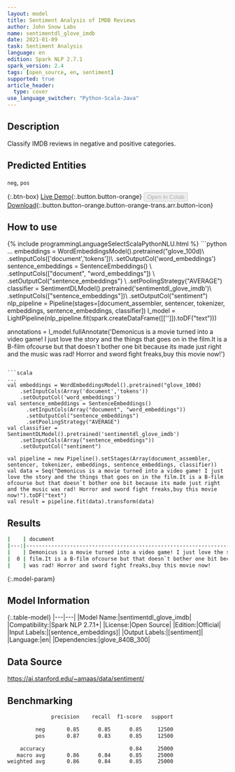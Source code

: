 ```yaml
---
layout: model
title: Sentiment Analysis of IMDB Reviews
author: John Snow Labs
name: sentimentdl_glove_imdb
date: 2021-01-09
task: Sentiment Analysis
language: en
edition: Spark NLP 2.7.1
spark_version: 2.4
tags: [open_source, en, sentiment]
supported: true
article_header:
  type: cover
use_language_switcher: "Python-Scala-Java"
---
```


## Description

Classify IMDB reviews in negative and positive categories.

## Predicted Entities

`neg`, `pos`

{:.btn-box}
[Live Demo](https://demo.johnsnowlabs.com/public/SENTIMENT_EN/){:.button.button-orange}
<button class="button button-orange" disabled>Open in Colab</button>
[Download](https://s3.amazonaws.com/auxdata.johnsnowlabs.com/public/models/sentimentdl_glove_imdb_en_2.7.1_2.4_1610208660282.zip){:.button.button-orange.button-orange-trans.arr.button-icon}

## How to use



<div class="tabs-box" markdown="1">
{% include programmingLanguageSelectScalaPythonNLU.html %}
```python
...
embeddings = WordEmbeddingsModel().pretrained("glove_100d)\
    .setInputCols(['document','tokens'])\
    .setOutputCol('word_embeddings')
sentence_embeddings = SentenceEmbeddings() \
      .setInputCols(["document", "word_embeddings"]) \
      .setOutputCol("sentence_embeddings") \
      .setPoolingStrategy("AVERAGE")
classifier = SentimentDLModel().pretrained('sentimentdl_glove_imdb')\
    .setInputCols(["sentence_embeddings"])\
    .setOutputCol("sentiment")
nlp_pipeline = Pipeline(stages=[document_assembler, sentencer, tokenizer, embeddings, sentence_embeddings, classifier])
l_model = LightPipeline(nlp_pipeline.fit(spark.createDataFrame([['']]).toDF("text")))

annotations = l_model.fullAnnotate('Demonicus is a movie turned into a video game! I just love the story and the things that goes on in the film.It is a B-film ofcourse but that doesn`t bother one bit because its made just right and the music was rad! Horror and sword fight freaks,buy this movie now!')
```

```scala
...
val embeddings = WordEmbeddingsModel().pretrained("glove_100d)
    .setInputCols(Array('document','tokens'))
    .setOutputCol('word_embeddings')
val sentence_embeddings = SentenceEmbeddings()
      .setInputCols(Array("document", "word_embeddings"))
      .setOutputCol("sentence_embeddings")
      .setPoolingStrategy("AVERAGE")
val classifier = SentimentDLModel().pretrained('sentimentdl_glove_imdb')
    .setInputCols(Array("sentence_embeddings"))
    .setOutputCol("sentiment")

val pipeline = new Pipeline().setStages(Array(document_assembler, sentencer, tokenizer, embeddings, sentence_embeddings, classifier))
val data = Seq("Demonicus is a movie turned into a video game! I just love the story and the things that goes on in the film.It is a B-film ofcourse but that doesn`t bother one bit because its made just right and the music was rad! Horror and sword fight freaks,buy this movie now!").toDF("text")
val result = pipeline.fit(data).transform(data)
```

</div>

## Results

```bash
|    | document                                                                                                 | sentiment     |
|---:|---------------------------------------------------------------------------------------------------------:|--------------:|
|    | Demonicus is a movie turned into a video game! I just love the story and the things that goes on in the  |               |
|  0 | film.It is a B-film ofcourse but that doesn`t bother one bit because its made just right and the music   | positive      |
|    | was rad! Horror and sword fight freaks,buy this movie now!                                               |               |

```

{:.model-param}
## Model Information

{:.table-model}
|---|---|
|Model Name:|sentimentdl_glove_imdb|
|Compatibility:|Spark NLP 2.7.1+|
|License:|Open Source|
|Edition:|Official|
|Input Labels:|[sentence_embeddings]|
|Output Labels:|[sentiment]|
|Language:|en|
|Dependencies:|glove_840B_300|

## Data Source

https://ai.stanford.edu/~amaas/data/sentiment/

## Benchmarking

```bash
              precision    recall  f1-score   support

         neg       0.85      0.85      0.85     12500
         pos       0.87      0.83      0.85     12500

    accuracy                           0.84     25000
   macro avg       0.86      0.84      0.85     25000
weighted avg       0.86      0.84      0.85     25000

```